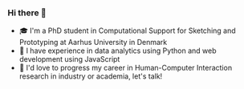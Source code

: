 ### Hi there 👋

- 🎓 I'm a PhD student in Computational Support for Sketching and Prototyping at Aarhus University in Denmark
- 🌱 I have experience in data analytics using Python and web development using JavaScript
- 💬 I'd love to progress my career in Human-Computer Interaction research in industry or academia, let's talk!



<!--
**christophajohns/christophajohns** is a ✨ _special_ ✨ repository because its `README.md` (this file) appears on your GitHub profile.

Here are some ideas to get you started:

- 🔭 I’m currently working on ...
- 🌱 I’m currently learning ...
- 👯 I’m looking to collaborate on ...
- 🤔 I’m looking for help with ...
- 💬 Ask me about ...
- 📫 How to reach me: ...
- 😄 Pronouns: ...
- ⚡ Fun fact: ...
-->
